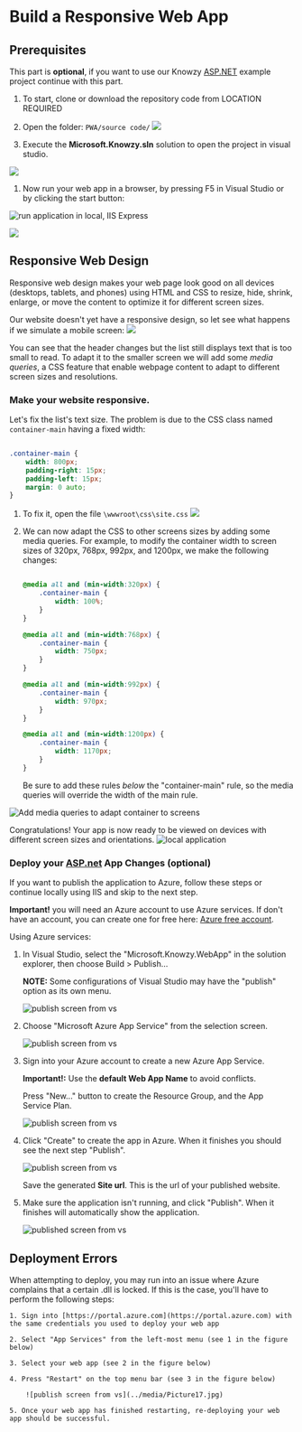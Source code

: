 # Build a Responsive Web App

## Prerequisites

This part is **optional**, if you want to use our Knowzy [ASP.NET](https://www.asp.net/) example project continue with this part.

1. To start, clone or download the repository code from LOCATION REQUIRED

1. Open the folder: `PWA/source code/`
![](../media/Picture5.jpg)

1. Execute the **Microsoft.Knowzy.sln** solution to open the project in visual studio.

![](../media/Picture6.jpg)

1. Now run your web app in a browser, by pressing F5 in Visual Studio or by clicking the start button:

![run application in local, IIS Express](../media/Picture7.jpg)


![](../media/Picture8.jpg)

## Responsive Web Design

Responsive web design makes your web page look good on all devices (desktops, tablets, and phones) using HTML and CSS to resize, hide, shrink, enlarge, or move the content to optimize it for different screen sizes.

Our website doesn't yet have a responsive design, so let see what happens if we simulate a mobile screen:
![](../media/Picture9.jpg)

You can see that the header changes but the list still displays text that is too small to read. To adapt it to the smaller screen we will add some *media queries*, a CSS feature that enable webpage content to adapt to different screen sizes and resolutions.

### Make your website responsive.

Let's fix the list's text size. The problem is due to the CSS class named `container-main` having a fixed width:

```css

.container-main {
    width: 800px;
    padding-right: 15px;
    padding-left: 15px;
    margin: 0 auto;
}
```


1. To fix it, open the file `\wwwroot\css\site.css`
![](../media/Picture10.jpg)

2. We can now adapt the CSS to other screens sizes by adding some media queries. For example, to modify the container width to screen sizes of 320px, 768px, 992px, and 1200px, we make the following changes:

    ```css

    @media all and (min-width:320px) {
        .container-main {
            width: 100%;
        }
    }

    @media all and (min-width:768px) {
        .container-main {
            width: 750px;
        }
    }

    @media all and (min-width:992px) {
        .container-main {
            width: 970px;
        }
    }

    @media all and (min-width:1200px) {
        .container-main {
            width: 1170px;
        }
    }
    ```

    Be sure to add these rules *below* the "container-main" rule, so the media queries will override the width of the main rule.

![Add media queries to adapt container to screens](../media/Picture11.jpg)

Congratulations! Your app is now ready to be viewed on devices with different screen sizes and orientations.
    ![local application](../media/Picture12.jpg)


### Deploy your [ASP.net](https://www.asp.net/) App Changes (optional)


If you want to publish the application to Azure, follow these steps or continue locally using IIS and skip to the next step.

**Important!** you will need an Azure account to use Azure services. If don't have an account, you can create one for free here: [Azure free account](https://azure.microsoft.com/en-us/free/).

Using Azure services:

1. In Visual Studio, select the "Microsoft.Knowzy.WebApp" in the solution explorer, then choose Build > Publish...

    **NOTE:** Some configurations of Visual Studio may have the "publish" option as its own menu.

    ![publish screen from vs](../media/Picture13.jpg)

2. Choose "Microsoft Azure App Service" from the selection screen.

    ![publish screen from vs](../media/Picture14.jpg)

3.  Sign into your Azure account to create a new Azure App Service.

    **Important!:** Use the **default Web App Name** to avoid conflicts.

    Press "New..." button to create the Resource Group, and the App Service Plan.

    ![publish screen from vs](../media/Picture15.jpg)

4. Click "Create" to create the app in Azure. When it finishes you should see the next step "Publish".

    ![publish screen from vs](../media/Picture16.jpg)

    Save the generated **Site url**. This is the url of your published website.

5. Make sure the application isn't running, and click "Publish". When it finishes will automatically show the application.

    ![published screen from vs](../media/Picture1.jpg)


## Deployment Errors

When attempting to deploy, you may run into an issue where Azure complains that a certain .dll is locked. If this is the case, you'll have to perform the following steps:

    1. Sign into [https://portal.azure.com](https://portal.azure.com) with the same credentials you used to deploy your web app

    2. Select "App Services" from the left-most menu (see 1 in the figure below)

    3. Select your web app (see 2 in the figure below)

    4. Press "Restart" on the top menu bar (see 3 in the figure below)

        ![publish screen from vs](../media/Picture17.jpg)

    5. Once your web app has finished restarting, re-deploying your web app should be successful.
